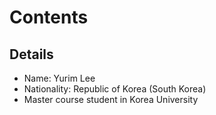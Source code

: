 # Contents
## Details
* Name: Yurim Lee
* Nationality: Republic of Korea (South Korea)
* Master course student in Korea University
